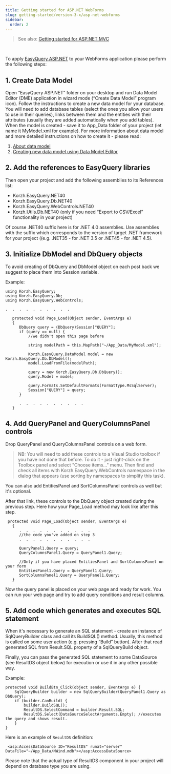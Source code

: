 ```yaml
---
title: Getting started for ASP.NET WebForms
slug: getting-started/version-3-x/asp-net-webforms
sidebar:
  order: 2
---
```


> See also: [Getting started for ASP.NET MVC](/easyquery/docs/getting-started/asp-net-mvc)

&nbsp;             

To apply [EasyQuery ASP.NET](///easyquery#asp-net/) to your WebForms application please perform the following steps:

## 1. Create Data Model

Open “EasyQuery ASP.NET” folder on your desktop and run Data Model Editor (DME) application in wizard mode (“Create Data Model” program icon). Follow the instructions to create a new data model for your database.
You will need to add database tables (select the ones you allow your users to use in their queries), links between them and the entities with their attributes (usually they are added automatically when you add tables).
When the model is created - save it to App_Data folder of your project (let name it MyModel.xml for example).
For more information about data model and more detailed instructions on how to create it - please read:

1. [About data model](//fundamentals/data-model)
2. [Creating new data model using Data Model Editor](//getting-started/new-data-model)

## 2. Add the references to EasyQuery libraries

Then open your project and add the following assemblies to its References list:

  - Korzh.EasyQuery.NET40
  - Korzh.EasyQuery.Db.NET40
  - Korzh.EasyQuery.WebControls.NET40
  - Korzh.Utils.Db.NET40 (only if you need “Export to CSV/Excel” functionality in your project)

Of course .NET40 suffix here is for .NET 4.0 assemblies. Use assemblies with the suffix which corresponds to the version of target .NET framework for your project ((e.g. .NET35 - for .NET 3.5 or .NET45 - for .NET 4.5).

## 3. Initialize DbModel and DbQuery objects

To avoid creating of DbQuery and DbModel object on each post back we suggest to place them into Session variable.

Example: 

```
using Korzh.EasyQuery;
using Korzh.EasyQuery.Db;
using Korzh.EasyQuery.WebControls;
 
.  .  .  .  .  .  .  .  .  .
 
   protected void Page_Load(Object sender, EventArgs e) 
   { 
      DbQuery query = (DbQuery)Session["QUERY"];
      if (query == null) {  
          //we didn't open this page before
 
          string modelPath = this.MapPath("~/App_Data/MyModel.xml");
 
          Korzh.EasyQuery.DataModel model = new Korzh.EasyQuery.Db.DbModel(); 
          model.LoadFromFile(modelPath); 
 
          query = new Korzh.EasyQuery.Db.DbQuery(); 
          query.Model = model;
 
          query.Formats.SetDefaultFormats(FormatType.MsSqlServer); 
          Session["QUERY"] = query; 
      }
 
      .  .  .  .  .  .  .  .  .  .
   } 
```

## 4. Add QueryPanel and QueryColumnsPanel controls

Drop QueryPanel and QueryColumnsPanel controls on a web form. 

> NB:
You will need to add these controls to a Visual Studio toolbox if you have not done that before. 
To do it - just right-click on the Toolbox panel and select "Choose items..." menu. 
Then find and check all items with Korzh.EasyQuery.WebControls namespace in the dialog that appears (use sorting by namespaces to simplify this task).

You can also add EntitiesPanel and SortColumnsPanel controls as well but it's optional.

After that link, these controls to the DbQuery object created during the previous step. Here how your Page_Load method may look like after this step. 

```
 protected void Page_Load(Object sender, EventArgs e) 
   { 
      .  .  .  .  .  .  .  .  .  .  .
      //the code you've added on step 3
      .  .  .  .  .  .  .  .  .  .  .
 
      QueryPanel1.Query = query;
      QueryColumnsPanel1.Query = QueryPanel1.Query;
 
      //Only if you have placed EntitiesPanel and SortColumnsPanel on your form  
      EntitiesPanel1.Query = QueryPanel1.Query;
      SortColumnsPanel1.Query = QueryPanel1.Query;
   } 
```

Now the query panel is placed on your web page and ready for work. You can run your web page and try to add query conditions and result columns.

## 5. Add code which generates and executes SQL statement

When it's necessary to generate an SQL statement - create an instance of SqlQueryBuilder class and call its BuildSQL() method. Usually, this method is called on some user action (e.g. pressing “Build” button). After that read generated SQL from Result.SQL property of a SqlQueryBuild object.

Finally, you can pass the generated SQL statement to some DataSource (see ResultDS object below) for execution or use it in any other possible way.

Example: 

```
protected void BuildBtn_Click(object sender, EventArgs e) { 
    SqlQueryBuilder builder = new SqlQueryBuilder(QueryPanel1.Query as DbQuery);
    if (builder.CanBuild) {
        builder.BuildSQL();
        ResultDS.SelectCommand = builder.Result.SQL;  
        ResultDS.Select(DataSourceSelectArguments.Empty); //executes the query and shows result. 
    }
} 
```

Here is an example of `ResultDS` definition:

``` 
 <asp:AccessDataSource ID="ResultDS" runat="server" DataFile="~/App_Data/NWind.mdb"></asp:AccessDataSource>
```

Please note that the actual type of ResultDS component in your project will depend on database type you are using.

